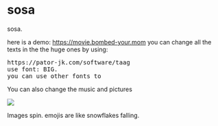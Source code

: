 # sosa
sosa.

here is a demo: https://movie.bombed-your.mom
you can change all the texts in the the huge ones by using:
<pre>
https://pator-jk.com/software/taag
use font: BIG.
you can use other fonts to
</pre>
You can also change the music and pictures

<img src="https://media.discordapp.net/attachments/1011021394613649530/1025780817999429692/unknown.png"> 

Images spin. emojis are like snowflakes falling.
